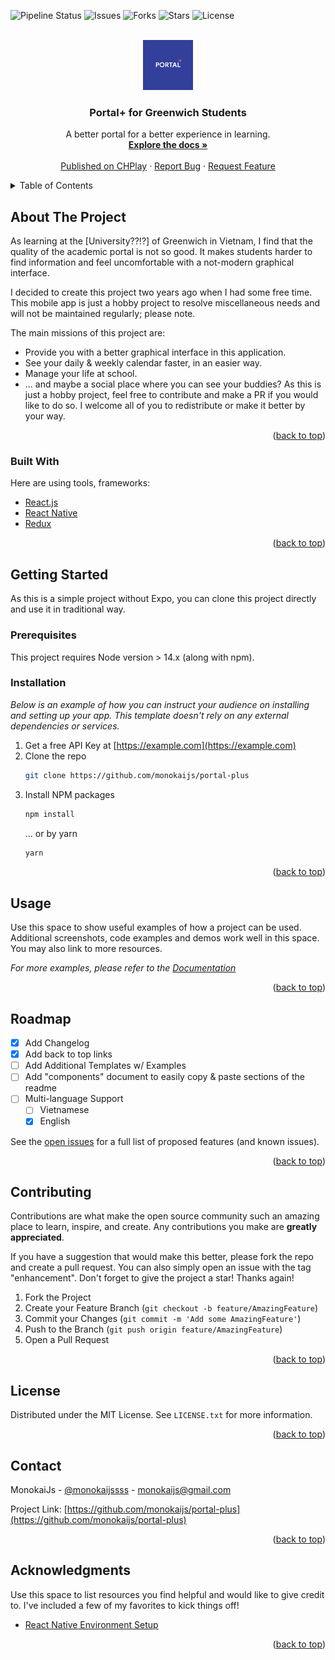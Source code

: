 <div id="top"></div>

![Pipeline Status](https://github.com/monokaijs/portal-plus/actions/workflows/github-ci.yml/badge.svg)
![Issues](https://img.shields.io/github/issues/monokaijs/portal-plus)
![Forks](https://img.shields.io/github/forks/monokaijs/portal-plus)
![Stars](https://img.shields.io/github/stars/monokaijs/portal-plus)
![License](https://img.shields.io/github/license/monokaijs/portal-plus)



<!-- PROJECT LOGO -->
<br />
<div align="center">
  <a href="https://github.com/monokaijs/portal-plus">
    <img src="images/logo.png" alt="Logo" width="80" height="80">
  </a>

<h3 align="center">Portal+ for Greenwich Students</h3>

  <p align="center">
    A better portal for a better experience in learning.
    <br />
    <a href="https://github.com/monokaijs/portal-plus"><strong>Explore the docs »</strong></a>
    <br />
    <br />
    <a href="https://play.google.com/store/apps/details?id=com.nstudio.portalplus">Published on CHPlay</a>
    ·
    <a href="https://github.com/monokaijs/portal-plus/issues">Report Bug</a>
    ·
    <a href="https://github.com/monokaijs/portal-plus/issues">Request Feature</a>
  </p>
</div>



<!-- TABLE OF CONTENTS -->
<details>
  <summary>Table of Contents</summary>
  <ol>
    <li>
      <a href="#about-the-project">About The Project</a>
      <ul>
        <li><a href="#built-with">Built With</a></li>
      </ul>
    </li>
    <li>
      <a href="#getting-started">Getting Started</a>
      <ul>
        <li><a href="#prerequisites">Prerequisites</a></li>
        <li><a href="#installation">Installation</a></li>
      </ul>
    </li>
    <li><a href="#usage">Usage</a></li>
    <li><a href="#roadmap">Roadmap</a></li>
    <li><a href="#contributing">Contributing</a></li>
    <li><a href="#license">License</a></li>
    <li><a href="#contact">Contact</a></li>
    <li><a href="#acknowledgments">Acknowledgments</a></li>
  </ol>
</details>



<!-- ABOUT THE PROJECT -->
## About The Project

<!-- [![Product Name Screen Shot][product-screenshot]](https://play.google.com/store/apps/details?id=com.nstudio.portalplus) -->

As learning at the [University??!?] of Greenwich in Vietnam, I find that the quality of the academic portal is not so good. It makes students harder to find information and feel uncomfortable with a not-modern graphical interface.

I decided to create this project two years ago when I had some free time. This mobile app is just a hobby project to resolve miscellaneous needs and will not be maintained regularly; please note.

The main missions of this project are:
* Provide you with a better graphical interface in this application.
* See your daily & weekly calendar faster, in an easier way.
* Manage your life at school.
* ... and maybe a social place where you can see your buddies?
As this is just a hobby project, feel free to contribute and make a PR if you would like to do so.
I welcome all of you to redistribute or make it better by your way.


<p align="right">(<a href="#top">back to top</a>)</p>



### Built With

Here are using tools, frameworks:

* [React.js](https://reactjs.org/)
* [React Native](https://reactnative.dev/)
* [Redux](https://redux.js.org/)

<p align="right">(<a href="#top">back to top</a>)</p>



<!-- GETTING STARTED -->
## Getting Started
As this is a simple project without Expo, you can clone this project directly and use it in  traditional way.

### Prerequisites

This project requires Node version > 14.x (along with npm).

### Installation

_Below is an example of how you can instruct your audience on installing and setting up your app. This template doesn't rely on any external dependencies or services._

1. Get a free API Key at [https://example.com](https://example.com)
2. Clone the repo
   ```sh
   git clone https://github.com/monokaijs/portal-plus
   ```
3. Install NPM packages
   ```sh
   npm install
   ```
   ... or by yarn
   ```sh
   yarn
   ```
<p align="right">(<a href="#top">back to top</a>)</p>



<!-- USAGE EXAMPLES -->
## Usage

Use this space to show useful examples of how a project can be used. Additional screenshots, code examples and demos work well in this space. You may also link to more resources.

_For more examples, please refer to the [Documentation](https://example.com)_

<p align="right">(<a href="#top">back to top</a>)</p>



<!-- ROADMAP -->
## Roadmap

- [x] Add Changelog
- [x] Add back to top links
- [ ] Add Additional Templates w/ Examples
- [ ] Add "components" document to easily copy & paste sections of the readme
- [ ] Multi-language Support
    - [ ] Vietnamese
    - [x] English

See the [open issues](https://github.com/monokaijs/portal-plus/issues) for a full list of proposed features (and known issues).

<p align="right">(<a href="#top">back to top</a>)</p>



<!-- CONTRIBUTING -->
## Contributing

Contributions are what make the open source community such an amazing place to learn, inspire, and create. Any contributions you make are **greatly appreciated**.

If you have a suggestion that would make this better, please fork the repo and create a pull request. You can also simply open an issue with the tag "enhancement".
Don't forget to give the project a star! Thanks again!

1. Fork the Project
2. Create your Feature Branch (`git checkout -b feature/AmazingFeature`)
3. Commit your Changes (`git commit -m 'Add some AmazingFeature'`)
4. Push to the Branch (`git push origin feature/AmazingFeature`)
5. Open a Pull Request

<p align="right">(<a href="#top">back to top</a>)</p>



<!-- LICENSE -->
## License

Distributed under the MIT License. See `LICENSE.txt` for more information.

<p align="right">(<a href="#top">back to top</a>)</p>



<!-- CONTACT -->
## Contact

MonokaiJs - [@monokaijssss](https://www.facebook.com/monokaijssss) - monokaijs@gmail.com

Project Link: [https://github.com/monokaijs/portal-plus](https://github.com/monokaijs/portal-plus)

<p align="right">(<a href="#top">back to top</a>)</p>



<!-- ACKNOWLEDGMENTS -->
## Acknowledgments

Use this space to list resources you find helpful and would like to give credit to. I've included a few of my favorites to kick things off!

* [React Native Environment Setup](https://reactnative.dev/docs/environment-setup)

<p align="right">(<a href="#top">back to top</a>)</p>



<!-- MARKDOWN LINKS & IMAGES -->
<!-- https://www.markdownguide.org/basic-syntax/#reference-style-links -->
[contributors-shield]: https://img.shields.io/github/contributors/monokaijs/portal-plus.svg?style=for-the-badge
[contributors-url]: https://github.com/monokaijs/portal-plus/graphs/contributors
[forks-shield]: https://img.shields.io/github/forks/monokaijs/portal-plus.svg?style=for-the-badge
[forks-url]: https://github.com/monokaijs/portal-plus/network/members
[stars-shield]: https://img.shields.io/github/stars/monokaijs/portal-plus.svg?style=for-the-badge
[stars-url]: https://github.com/monokaijs/portal-plus/stargazers
[issues-shield]: https://img.shields.io/github/issues/monokaijs/portal-plus.svg?style=for-the-badge
[issues-url]: https://github.com/monokaijs/portal-plus/issues
[license-shield]: https://img.shields.io/github/license/monokaijs/portal-plus.svg?style=for-the-badge
[license-url]: https://github.com/monokaijs/portal-plus/blob/master/LICENSE.txt
[linkedin-shield]: https://img.shields.io/badge/-LinkedIn-black.svg?style=for-the-badge&logo=linkedin&colorB=555
[linkedin-url]: https://linkedin.com/in/monokaijs
[product-screenshot]: images/screenshot.png
